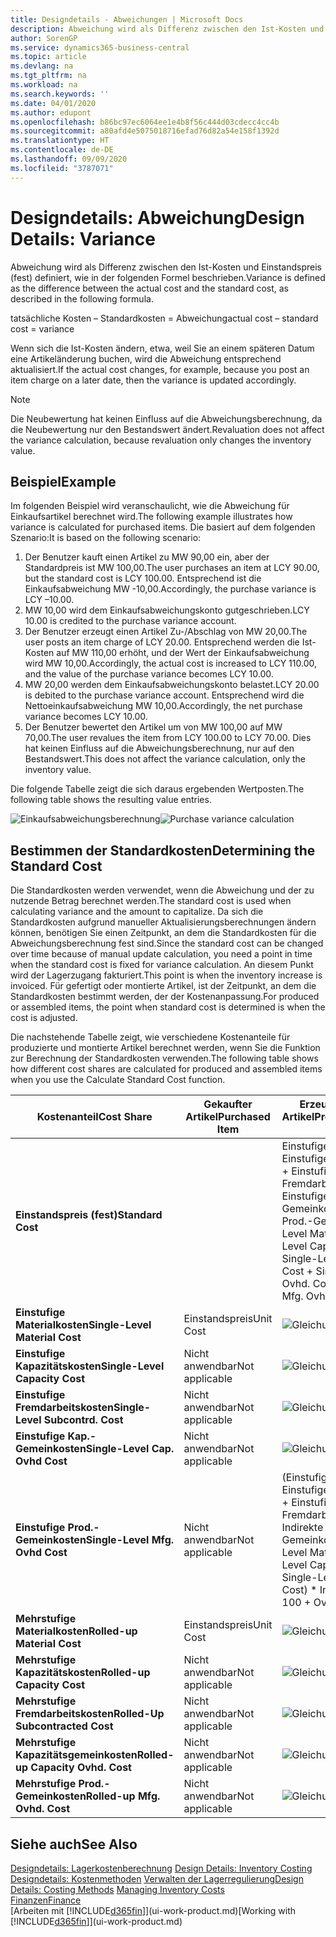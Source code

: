 ```yaml
---
title: Designdetails - Abweichungen | Microsoft Docs
description: Abweichung wird als Differenz zwischen den Ist-Kosten und Einstandspreis (fest) definiert, wie in der folgenden Formel beschrieben.
author: SorenGP
ms.service: dynamics365-business-central
ms.topic: article
ms.devlang: na
ms.tgt_pltfrm: na
ms.workload: na
ms.search.keywords: ''
ms.date: 04/01/2020
ms.author: edupont
ms.openlocfilehash: b86bc97ec6064ee1e4b8f56c444d03cdecc4cc4b
ms.sourcegitcommit: a80afd4e5075018716efad76d82a54e158f1392d
ms.translationtype: HT
ms.contentlocale: de-DE
ms.lasthandoff: 09/09/2020
ms.locfileid: "3787071"
---
```

# <a name="design-details-variance"></a><span data-ttu-id="50496-103">Designdetails: Abweichung</span><span class="sxs-lookup"><span data-stu-id="50496-103">Design Details: Variance</span></span>
<span data-ttu-id="50496-104">Abweichung wird als Differenz zwischen den Ist-Kosten und Einstandspreis (fest) definiert, wie in der folgenden Formel beschrieben.</span><span class="sxs-lookup"><span data-stu-id="50496-104">Variance is defined as the difference between the actual cost and the standard cost, as described in the following formula.</span></span>  

 <span data-ttu-id="50496-105">tatsächliche Kosten – Standardkosten = Abweichung</span><span class="sxs-lookup"><span data-stu-id="50496-105">actual cost – standard cost = variance</span></span>  

 <span data-ttu-id="50496-106">Wenn sich die Ist-Kosten ändern, etwa, weil Sie an einem späteren Datum eine Artikeländerung buchen, wird die Abweichung entsprechend aktualisiert.</span><span class="sxs-lookup"><span data-stu-id="50496-106">If the actual cost changes, for example, because you post an item charge on a later date, then the variance is updated accordingly.</span></span>  

> [!NOTE]  
>  <span data-ttu-id="50496-107">Die Neubewertung hat keinen Einfluss auf die Abweichungsberechnung, da die Neubewertung nur den Bestandswert ändert.</span><span class="sxs-lookup"><span data-stu-id="50496-107">Revaluation does not affect the variance calculation, because revaluation only changes the inventory value.</span></span>  

## <a name="example"></a><span data-ttu-id="50496-108">Beispiel</span><span class="sxs-lookup"><span data-stu-id="50496-108">Example</span></span>  
 <span data-ttu-id="50496-109">Im folgenden Beispiel wird veranschaulicht, wie die Abweichung für Einkaufsartikel berechnet wird.</span><span class="sxs-lookup"><span data-stu-id="50496-109">The following example illustrates how variance is calculated for purchased items.</span></span> <span data-ttu-id="50496-110">Die basiert auf dem folgenden Szenario:</span><span class="sxs-lookup"><span data-stu-id="50496-110">It is based on the following scenario:</span></span>  

1.  <span data-ttu-id="50496-111">Der Benutzer kauft einen Artikel zu MW 90,00 ein, aber der Standardpreis ist MW 100,00.</span><span class="sxs-lookup"><span data-stu-id="50496-111">The user purchases an item at LCY 90.00, but the standard cost is LCY 100.00.</span></span> <span data-ttu-id="50496-112">Entsprechend ist die Einkaufsabweichung MW -10,00.</span><span class="sxs-lookup"><span data-stu-id="50496-112">Accordingly, the purchase variance is LCY –10.00.</span></span>  
2.  <span data-ttu-id="50496-113">MW 10,00 wird dem Einkaufsabweichungskonto gutgeschrieben.</span><span class="sxs-lookup"><span data-stu-id="50496-113">LCY 10.00 is credited to the purchase variance account.</span></span>  
3.  <span data-ttu-id="50496-114">Der Benutzer erzeugt einen Artikel Zu-/Abschlag von MW 20,00.</span><span class="sxs-lookup"><span data-stu-id="50496-114">The user posts an item charge of LCY 20.00.</span></span> <span data-ttu-id="50496-115">Entsprechend werden die Ist-Kosten auf MW 110,00 erhöht, und der Wert der Einkaufsabweichung wird MW 10,00.</span><span class="sxs-lookup"><span data-stu-id="50496-115">Accordingly, the actual cost is increased to LCY 110.00, and the value of the purchase variance becomes LCY 10.00.</span></span>  
4.  <span data-ttu-id="50496-116">MW 20,00 werden dem Einkaufsabweichungskonto belastet.</span><span class="sxs-lookup"><span data-stu-id="50496-116">LCY 20.00 is debited to the purchase variance account.</span></span> <span data-ttu-id="50496-117">Entsprechend wird die Nettoeinkaufsabweichung MW 10,00.</span><span class="sxs-lookup"><span data-stu-id="50496-117">Accordingly, the net purchase variance becomes LCY 10.00.</span></span>  
5.  <span data-ttu-id="50496-118">Der Benutzer bewertet den Artikel um von MW 100,00 auf MW 70,00.</span><span class="sxs-lookup"><span data-stu-id="50496-118">The user revalues the item from LCY 100.00 to LCY 70.00.</span></span> <span data-ttu-id="50496-119">Dies hat keinen Einfluss auf die Abweichungsberechnung, nur auf den Bestandswert.</span><span class="sxs-lookup"><span data-stu-id="50496-119">This does not affect the variance calculation, only the inventory value.</span></span>  

 <span data-ttu-id="50496-120">Die folgende Tabelle zeigt die sich daraus ergebenden Wertposten.</span><span class="sxs-lookup"><span data-stu-id="50496-120">The following table shows the resulting value entries.</span></span>  

 <span data-ttu-id="50496-121">![Einkaufsabweichungsberechnung](media/design_details_inventory_costing_11_purchase_variance.png "Einkaufsabweichungsberechnung")</span><span class="sxs-lookup"><span data-stu-id="50496-121">![Purchase variance calculation](media/design_details_inventory_costing_11_purchase_variance.png "Purchase variance calculation")</span></span>  

## <a name="determining-the-standard-cost"></a><span data-ttu-id="50496-122">Bestimmen der Standardkosten</span><span class="sxs-lookup"><span data-stu-id="50496-122">Determining the Standard Cost</span></span>  
 <span data-ttu-id="50496-123">Die Standardkosten werden verwendet, wenn die Abweichung und der zu nutzende Betrag berechnet werden.</span><span class="sxs-lookup"><span data-stu-id="50496-123">The standard cost is used when calculating variance and the amount to capitalize.</span></span> <span data-ttu-id="50496-124">Da sich die Standardkosten aufgrund manueller Aktualisierungsberechnungen ändern können, benötigen Sie einen Zeitpunkt, an dem die Standardkosten für die Abweichungsberechnung fest sind.</span><span class="sxs-lookup"><span data-stu-id="50496-124">Since the standard cost can be changed over time because of manual update calculation, you need a point in time when the standard cost is fixed for variance calculation.</span></span> <span data-ttu-id="50496-125">An diesem Punkt wird der Lagerzugang fakturiert.</span><span class="sxs-lookup"><span data-stu-id="50496-125">This point is when the inventory increase is invoiced.</span></span> <span data-ttu-id="50496-126">Für gefertigt oder montierte Artikel, ist der Zeitpunkt, an dem die Standardkosten bestimmt werden, der der Kostenanpassung.</span><span class="sxs-lookup"><span data-stu-id="50496-126">For produced or assembled items, the point when standard cost is determined is when the cost is adjusted.</span></span>  

 <span data-ttu-id="50496-127">Die nachstehende Tabelle zeigt, wie verschiedene Kostenanteile für produzierte und montierte Artikel berechnet werden, wenn Sie die Funktion zur Berechnung der Standardkosten verwenden.</span><span class="sxs-lookup"><span data-stu-id="50496-127">The following table shows how different cost shares are calculated for produced and assembled items when you use the Calculate Standard Cost function.</span></span>  

|<span data-ttu-id="50496-128">Kostenanteil</span><span class="sxs-lookup"><span data-stu-id="50496-128">Cost Share</span></span>|<span data-ttu-id="50496-129">Gekaufter Artikel</span><span class="sxs-lookup"><span data-stu-id="50496-129">Purchased Item</span></span>|<span data-ttu-id="50496-130">Erzeugter/Montierter Artikel</span><span class="sxs-lookup"><span data-stu-id="50496-130">Produced/Assembled Item</span></span>|  
|----------------|--------------------|------------------------------|  
|<span data-ttu-id="50496-131">**Einstandspreis (fest)**</span><span class="sxs-lookup"><span data-stu-id="50496-131">**Standard Cost**</span></span>||<span data-ttu-id="50496-132">Einstufige Materialkosten + Einstufige Kapazitätskosten + Einstufige Fremdarbeitskosten + Einstufige Kap.-Gemeinkosten + Einstufige Prod.-Gemeinkosten</span><span class="sxs-lookup"><span data-stu-id="50496-132">Single-Level Material Cost + Single-Level Capacity Cost + Single-Level Subcontrd. Cost + Single-Level Cap. Ovhd. Cost + Single-Level Mfg. Ovhd. Cost</span></span>|  
|<span data-ttu-id="50496-133">**Einstufige Materialkosten**</span><span class="sxs-lookup"><span data-stu-id="50496-133">**Single-Level Material Cost**</span></span>|<span data-ttu-id="50496-134">Einstandspreis</span><span class="sxs-lookup"><span data-stu-id="50496-134">Unit Cost</span></span>|<span data-ttu-id="50496-135">![Gleichung 1](media/design_details_inventory_costing_11_equation_1.png "Gleichung 1")</span><span class="sxs-lookup"><span data-stu-id="50496-135">![Equation 1](media/design_details_inventory_costing_11_equation_1.png "Equation 1")</span></span>|  
|<span data-ttu-id="50496-136">**Einstufige Kapazitätskosten**</span><span class="sxs-lookup"><span data-stu-id="50496-136">**Single-Level Capacity Cost**</span></span>|<span data-ttu-id="50496-137">Nicht anwendbar</span><span class="sxs-lookup"><span data-stu-id="50496-137">Not applicable</span></span>|<span data-ttu-id="50496-138">![Gleichung 2](media/design_details_inventory_costing_11_equation_2.png "Gleichung 2")</span><span class="sxs-lookup"><span data-stu-id="50496-138">![Equation 2](media/design_details_inventory_costing_11_equation_2.png "Equation 2")</span></span>|  
|<span data-ttu-id="50496-139">**Einstufige Fremdarbeitskosten**</span><span class="sxs-lookup"><span data-stu-id="50496-139">**Single-Level Subcontrd. Cost**</span></span>|<span data-ttu-id="50496-140">Nicht anwendbar</span><span class="sxs-lookup"><span data-stu-id="50496-140">Not applicable</span></span>|<span data-ttu-id="50496-141">![Gleichung 3](media/design_details_inventory_costing_11_equation_3.png "Gleichung 3")</span><span class="sxs-lookup"><span data-stu-id="50496-141">![Equation 3](media/design_details_inventory_costing_11_equation_3.png "Equation 3")</span></span>|  
|<span data-ttu-id="50496-142">**Einstufige Kap.-Gemeinkosten**</span><span class="sxs-lookup"><span data-stu-id="50496-142">**Single-Level Cap. Ovhd Cost**</span></span>|<span data-ttu-id="50496-143">Nicht anwendbar</span><span class="sxs-lookup"><span data-stu-id="50496-143">Not applicable</span></span>|<span data-ttu-id="50496-144">![Gleichung 4](media/design_details_inventory_costing_11_equation_4.png "Gleichung 4")</span><span class="sxs-lookup"><span data-stu-id="50496-144">![Equation 4](media/design_details_inventory_costing_11_equation_4.png "Equation 4")</span></span>|  
|<span data-ttu-id="50496-145">**Einstufige Prod.-Gemeinkosten**</span><span class="sxs-lookup"><span data-stu-id="50496-145">**Single-Level Mfg. Ovhd Cost**</span></span>|<span data-ttu-id="50496-146">Nicht anwendbar</span><span class="sxs-lookup"><span data-stu-id="50496-146">Not applicable</span></span>|<span data-ttu-id="50496-147">(Einstufige Materialkosten + Einstufige Kapazitätskosten + Einstufige Fremdarbeitskosten) \* Indirekte Kosten %/100 + Gemeinkostensatz</span><span class="sxs-lookup"><span data-stu-id="50496-147">(Single-Level Material Cost + Single-Level Capacity Cost + Single-Level Subcontrd. Cost) \* Indirect Cost % / 100 + Overhead Rate</span></span>|  
|<span data-ttu-id="50496-148">**Mehrstufige Materialkosten**</span><span class="sxs-lookup"><span data-stu-id="50496-148">**Rolled-up Material Cost**</span></span>|<span data-ttu-id="50496-149">Einstandspreis</span><span class="sxs-lookup"><span data-stu-id="50496-149">Unit Cost</span></span>|<span data-ttu-id="50496-150">![Gleichung 5](media/design_details_inventory_costing_11_equation_5.png "Gleichung 5")</span><span class="sxs-lookup"><span data-stu-id="50496-150">![Equation 5](media/design_details_inventory_costing_11_equation_5.png "Equation 5")</span></span>|  
|<span data-ttu-id="50496-151">**Mehrstufige Kapazitätskosten**</span><span class="sxs-lookup"><span data-stu-id="50496-151">**Rolled-up Capacity Cost**</span></span>|<span data-ttu-id="50496-152">Nicht anwendbar</span><span class="sxs-lookup"><span data-stu-id="50496-152">Not applicable</span></span>|<span data-ttu-id="50496-153">![Gleichung 6](media/design_details_inventory_costing_11_equation_6.png "Gleichung 6")</span><span class="sxs-lookup"><span data-stu-id="50496-153">![Equation 6](media/design_details_inventory_costing_11_equation_6.png "Equation 6")</span></span>|  
|<span data-ttu-id="50496-154">**Mehrstufige Fremdarbeitskosten**</span><span class="sxs-lookup"><span data-stu-id="50496-154">**Rolled-Up Subcontracted Cost**</span></span>|<span data-ttu-id="50496-155">Nicht anwendbar</span><span class="sxs-lookup"><span data-stu-id="50496-155">Not applicable</span></span>|<span data-ttu-id="50496-156">![Gleichung 7](media/design_details_inventory_costing_11_equation_7.png "Gleichung 7")</span><span class="sxs-lookup"><span data-stu-id="50496-156">![Equation 7](media/design_details_inventory_costing_11_equation_7.png "Equation 7")</span></span>|  
|<span data-ttu-id="50496-157">**Mehrstufige Kapazitätsgemeinkosten**</span><span class="sxs-lookup"><span data-stu-id="50496-157">**Rolled-up Capacity Ovhd. Cost**</span></span>|<span data-ttu-id="50496-158">Nicht anwendbar</span><span class="sxs-lookup"><span data-stu-id="50496-158">Not applicable</span></span>|<span data-ttu-id="50496-159">![Gleichung 8](media/design_details_inventory_costing_11_equation_8.png "Gleichung 8")</span><span class="sxs-lookup"><span data-stu-id="50496-159">![Equation 8](media/design_details_inventory_costing_11_equation_8.png "Equation 8")</span></span>|  
|<span data-ttu-id="50496-160">**Mehrstufige Prod.-Gemeinkosten**</span><span class="sxs-lookup"><span data-stu-id="50496-160">**Rolled-up Mfg. Ovhd. Cost**</span></span>|<span data-ttu-id="50496-161">Nicht anwendbar</span><span class="sxs-lookup"><span data-stu-id="50496-161">Not applicable</span></span>|<span data-ttu-id="50496-162">![Gleichung 9](media/design_details_inventory_costing_11_equation_9.png "Gleichung 9")</span><span class="sxs-lookup"><span data-stu-id="50496-162">![Equation 9](media/design_details_inventory_costing_11_equation_9.png "Equation 9")</span></span>|  

## <a name="see-also"></a><span data-ttu-id="50496-163">Siehe auch</span><span class="sxs-lookup"><span data-stu-id="50496-163">See Also</span></span>  
 <span data-ttu-id="50496-164">[Designdetails: Lagerkostenberechnung](design-details-inventory-costing.md) </span><span class="sxs-lookup"><span data-stu-id="50496-164">[Design Details: Inventory Costing](design-details-inventory-costing.md) </span></span>  
 <span data-ttu-id="50496-165">[Designdetails: Kostenmethoden](design-details-costing-methods.md) [Verwalten der Lagerregulierung](finance-manage-inventory-costs.md)</span><span class="sxs-lookup"><span data-stu-id="50496-165">[Design Details: Costing Methods](design-details-costing-methods.md) [Managing Inventory Costs](finance-manage-inventory-costs.md)</span></span>  
 [<span data-ttu-id="50496-166">Finanzen</span><span class="sxs-lookup"><span data-stu-id="50496-166">Finance</span></span>](finance.md)  
 <span data-ttu-id="50496-167">[Arbeiten mit [!INCLUDE[d365fin](includes/d365fin_md.md)]](ui-work-product.md)</span><span class="sxs-lookup"><span data-stu-id="50496-167">[Working with [!INCLUDE[d365fin](includes/d365fin_md.md)]](ui-work-product.md)</span></span>
